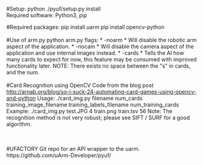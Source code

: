#Setup:
python ./pyuf/setup.py install
<br/>
Required software:
Python3, pip
<br/>

#Required packages:
pip install uarm
pip install opencv-python
<br/>
<br/>
#Use of arm.py
python arm.py <flags>
  flags:
        * -noarm
            * Will disable the robotic arm aspect of the application.
        * -nocam
            * Will disable the camera aspect of the application and use internal
              images instead.
        * -cards<n>
            * Tells the AI how many cards to expect for now, this feature may
              be consumed with improved functionality later.
              NOTE: There exists no space between the "s" in cards, and the num.
<br/>
<br/>
#Card Recognition using OpenCV
Code from the blog post
http://arnab.org/blog/so-i-suck-24-automating-card-games-using-opencv-and-python
Usage:
  ./card_img.py filename num_cards training_image_filename training_labels_filename num_training_cards
Example:
  ./card_img.py test.JPG 4 train.png train.tsv 56
Note: The recognition method is not very robust; please see SIFT / SURF for a good algorithm.

<br/>
<br/>
#UFACTORY
Git repo for an API wrapper to the uarm.
https://github.com/uArm-Developer/pyuf/
